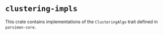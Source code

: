 # `clustering-impls`

This crate contains implementations of the `ClusteringAlgo` trait defined in
`parsimon-core`.
